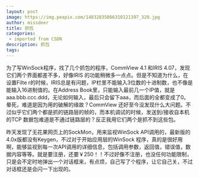 ```yaml
---
layout: post
image: https://img.peapix.com/14832835866310121397_320.jpg
author: missdeer
title: 抓包
categories: 
 - imported from CSDN
description: 抓包
tags: 
---
```


为了写WinSock程序，找了几个抓包的程序，CommView 4.1 和IRIS 4.07，发现它们两个界面都差不多，好像IRIS 的功能稍微多一点点。但是不知道为什么，在设置Filte r的时候，IRIS总是有问题，IP栏里不能输入3位数的十进制数，也不像是能输入16进制值的。在Address Book里，只能输入最前几一个IP值，就是aaa.bbb.ccc.ddd，无论如何输入，最后只会留下aaa，而后面的全都变成了0。晕死，难道是因为用的破解的缘故？CommView 还好至今没发现什么大问题。不过似乎它们两个都是抓的链路层的帧的，而本机调试的时候，发送到/接收自本机的TCP 数据包难道是不通过链路层的？反正我用它们两个是抓不到这些包。

昨天发现了无花果网页上的SockMon，用来监视WinSock API调用的，最新版的4.0x版都没有Keygen，不过对于开始应用层的WinSock 程序，真的是很好用啊，能够监视到每一次API调用的详细信息，包括调用参数，返回值，错误值，数据内容等等。就是要注册，还要￥250！！不过好像不注册，也没任何功能限制，只是会不定时地弹出一个对话框来，有点烦，自己写了个程序，让它自己关，不过对话框还是会闪一下出现的。
